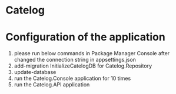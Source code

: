 # Catelog

# Configuration of the application
1. please run below commands in Package Manager Console after changed the connection string in appsettings.json
2. add-migration InitializeCatelogDB for Catelog.Repository
3. update-database
4. run the Catelog.Console application for 10 times
5. run the Catelog.API application
